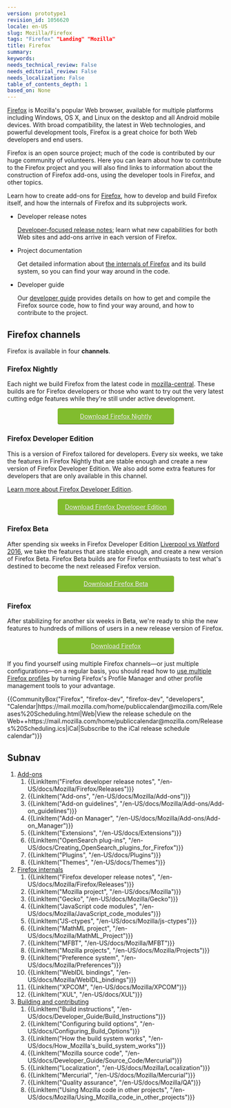```yaml
---
version: prototype1
revision_id: 1056620
locale: en-US
slug: Mozilla/Firefox
tags: "Firefox" "Landing" "Mozilla"
title: Firefox
summary: 
keywords: 
needs_technical_review: False
needs_editorial_review: False
needs_localization: False
table_of_contents_depth: 1
based_on: None
---
```

<p><a href="https://www.mozilla.org/firefox/">Firefox</a> is Mozilla's popular Web browser, available for multiple platforms including Windows, OS X, and Linux on the desktop and all Android mobile devices. With broad compatibility, the latest in Web technologies, and powerful development tools, Firefox is a great choice for both Web developers and end users.</p>

<p>Firefox is an open source project; much of the code is contributed by our huge community of volunteers. Here you can learn about how to contribute to the Firefox project and you will also find links to information about the construction of Firefox add-ons, using the developer tools in Firefox, and other topics.</p>

<div class="summary">
<p>Learn how to create add-ons for <a href="https://www.mozilla.org/en-US/firefox/">Firefox</a>, how to develop and build Firefox itself, and how the internals of Firefox and its subprojects work.</p>
</div>

<ul class="card-grid">
 <li><span>Developer release notes</span>

  <p><a href="/en-US/Firefox/Releases">Developer-focused release notes</a>; learn what new capabilities for both Web sites and add-ons arrive in each version of Firefox.</p>
 </li>
 <li><span>Project documentation</span>
  <p>Get detailed information about <a href="/en-US/docs/Mozilla">the internals of Firefox</a> and its build system, so you can find your way around in the code.</p>
 </li>
 <li><span>Developer guide</span>
  <p>Our <a href="/en-US/docs/Developer_Guide">developer guide</a> provides details on how to get and compile the Firefox source code, how to find your way around, and how to contribute to the project.</p>
 </li>
</ul>

<h2 id="Firefox_channels">Firefox channels</h2>

<p>Firefox is available in four <strong>channels</strong>.</p>

<h3 id="Firefox_Nightly">Firefox Nightly</h3>

<p>Each night we build Firefox from the latest code in <a href="/en-US/docs/mozilla-central">mozilla-central</a>. These builds are for Firefox developers or those who want to try out the very latest cutting edge features while they're still under active development.</p>

<p><a href="https://nightly.mozilla.org/" style="width: 250px;display: block; margin-left: auto; margin-right: auto; padding: 10px; text-align: center; border-radius: 4px; background-color: #81BC2E; white-space: nowrap; color: white; text-shadow: 0px 1px 0px rgba(0, 0, 0, 0.25); box-shadow: 0px 1px 0px 0px rgba(0, 0, 0, 0.2), 0px -1px 0px 0px rgba(0, 0, 0, 0.3) inset;" target="_">Download Firefox Nightly</a></p>

<h3 id="Firefox_Developer_Edition">Firefox Developer Edition</h3>

<p>This is a version of Firefox tailored for developers. Every six weeks, we take the features in Firefox Nightly that are stable enough and create a new version of Firefox Developer Edition. We also add some extra features for developers that are only available in this channel.</p>

<p><a href="/en-US/Firefox/Developer_Edition">Learn more about Firefox Developer Edition</a>.</p>

<p><a href="https://www.mozilla.org/en-US/firefox/developer/" style="width: 250px;display: block; margin-left: auto; margin-right: auto; padding: 10px; text-align: center; border-radius: 4px; background-color: #81BC2E; white-space: nowrap; color: white; text-shadow: 0px 1px 0px rgba(0, 0, 0, 0.25); box-shadow: 0px 1px 0px 0px rgba(0, 0, 0, 0.2), 0px -1px 0px 0px rgba(0, 0, 0, 0.3) inset;" target="_">Download Firefox Developer Edition</a></p>

<h3 id="Firefox_Beta">Firefox Beta</h3>

<p>After spending six weeks in Firefox Developer Edition <a href="https://shapeshift.zendesk.com/hc/en-us/community/posts/206681379-HD-Liverpool-v-s-Watford-Live-St-rea-m-08-05-2016">Liverpool vs Watford 2016</a>, we take the features that are stable enough, and create a new version of Firefox Beta. Firefox Beta builds are for Firefox enthusiasts to test what's destined to become the next released Firefox version.</p>

<p><a href="https://www.mozilla.org/firefox/channel/#beta" style="width: 250px;display: block; margin-left: auto; margin-right: auto; padding: 10px; text-align: center; border-radius: 4px; background-color: #81BC2E; white-space: nowrap; color: white; text-shadow: 0px 1px 0px rgba(0, 0, 0, 0.25); box-shadow: 0px 1px 0px 0px rgba(0, 0, 0, 0.2), 0px -1px 0px 0px rgba(0, 0, 0, 0.3) inset;" target="_">Download Firefox Beta</a></p>

<h3 id="Firefox">Firefox</h3>

<p>After stabilizing for another six weeks in Beta, we're ready to ship the new features to hundreds of millions of users in a new release version of Firefox.</p>

<p><a href="https://www.mozilla.org/firefox/channel/#firefox" style="width: 250px;display: block; margin-left: auto; margin-right: auto; padding: 10px; text-align: center; border-radius: 4px; background-color: #81BC2E; white-space: nowrap; color: white; text-shadow: 0px 1px 0px rgba(0, 0, 0, 0.25); box-shadow: 0px 1px 0px 0px rgba(0, 0, 0, 0.2), 0px -1px 0px 0px rgba(0, 0, 0, 0.3) inset;" target="_">Download Firefox</a></p>

<p>If you find yourself using multiple Firefox channels—or just multiple configurations—on a regular basis, you should read how to <a href="/en-US/docs/Mozilla/Firefox/Multiple_profiles">use multiple Firefox profiles</a> by turning Firefox's Profile Manager and other profile management tools to your advantage.</p>

<p>{{CommunityBox("Firefox", "firefox-dev", "firefox-dev", "developers", "Calendar|https://mail.mozilla.com/home/publiccalendar@mozilla.com/Releases%20Scheduling.html|Web|View the release schedule on the Web++https://mail.mozilla.com/home/publiccalendar@mozilla.com/Releases%20Scheduling.ics|iCal|Subscribe to the iCal release schedule calendar")}}</p>

<h2 id="Subnav">Subnav</h2>

<ol>
 <li><a href="#">Add-ons</a>

  <ol>
   <li>{{LinkItem("Firefox developer release notes", "/en-US/docs/Mozilla/Firefox/Releases")}}</li>
   <li>{{LinkItem("Add-ons", "/en-US/docs/Mozilla/Add-ons")}}</li>
   <li>{{LinkItem("Add-on guidelines", "/en-US/docs/Mozilla/Add-ons/Add-on_guidelines")}}</li>
   <li>{{LinkItem("Add-on Manager", "/en-US/docs/Mozilla/Add-ons/Add-on_Manager")}}</li>
   <li>{{LinkItem("Extensions", "/en-US/docs/Extensions")}}</li>
   <li>{{LinkItem("OpenSearch plug-ins", "/en-US/docs/Creating_OpenSearch_plugins_for_Firefox")}}</li>
   <li>{{LinkItem("Plugins", "/en-US/docs/Plugins")}}</li>
   <li>{{LinkItem("Themes", "/en-US/docs/Themes")}}</li>
  </ol>
 </li>
 <li><a href="#">Firefox internals</a>
  <ol>
   <li>{{LinkItem("Firefox developer release notes", "/en-US/docs/Mozilla/Firefox/Releases")}}</li>
   <li>{{LinkItem("Mozilla project", "/en-US/docs/Mozilla")}}</li>
   <li>{{LinkItem("Gecko", "/en-US/docs/Mozilla/Gecko")}}</li>
   <li>{{LinkItem("JavaScript code modules", "/en-US/docs/Mozilla/JavaScript_code_modules")}}</li>
   <li>{{LinkItem("JS-ctypes", "/en-US/docs/Mozilla/js-ctypes")}}</li>
   <li>{{LinkItem("MathML project", "/en-US/docs/Mozilla/MathML_Project")}}</li>
   <li>{{LinkItem("MFBT", "/en-US/docs/Mozilla/MFBT")}}</li>
   <li>{{LinkItem("Mozilla projects", "/en-US/docs/Mozilla/Projects")}}</li>
   <li>{{LinkItem("Preference system", "/en-US/docs/Mozilla/Preferences")}}</li>
   <li>{{LinkItem("WebIDL bindings", "/en-US/docs/Mozilla/WebIDL_bindings")}}</li>
   <li>{{LinkItem("XPCOM", "/en-US/docs/Mozilla/XPCOM")}}</li>
   <li>{{LinkItem("XUL", "/en-US/docs/XUL")}}</li>
  </ol>
 </li>
 <li><a href="#">Building and contributing</a>
  <ol>
   <li>{{LinkItem("Build instructions", "/en-US/docs/Developer_Guide/Build_Instructions")}}</li>
   <li>{{LinkItem("Configuring build options", "/en-US/docs/Configuring_Build_Options")}}</li>
   <li>{{LinkItem("How the build system works", "/en-US/docs/How_Mozilla's_build_system_works")}}</li>
   <li>{{LinkItem("Mozilla source code", "/en-US/docs/Developer_Guide/Source_Code/Mercurial")}}</li>
   <li>{{LinkItem("Localization", "/en-US/docs/Mozilla/Localization")}}</li>
   <li>{{LinkItem("Mercurial", "/en-US/docs/Mozilla/Mercurial")}}</li>
   <li>{{LinkItem("Quality assurance", "/en-US/docs/Mozilla/QA")}}</li>
   <li>{{LinkItem("Using Mozilla code in other projects", "/en-US/docs/Mozilla/Using_Mozilla_code_in_other_projects")}}</li>
  </ol>
 </li>
</ol>

